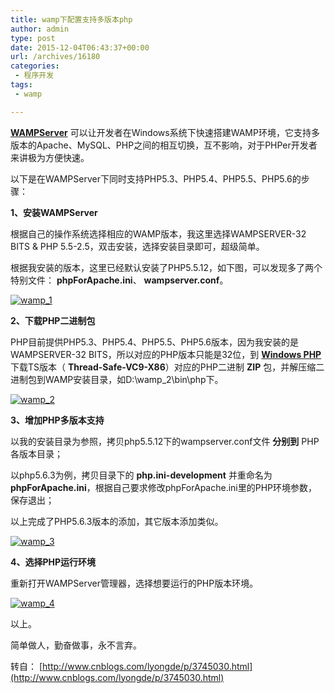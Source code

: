 ```yaml
---
title: wamp下配置支持多版本php
author: admin
type: post
date: 2015-12-04T06:43:37+00:00
url: /archives/16180
categories:
 - 程序开发
tags:
 - wamp

---
```


**[WAMPServer](http://www.wampserver.com/en)** 可以让开发者在Windows系统下快速搭建WAMP环境，它支持多版本的Apache、MySQL、PHP之间的相互切换，互不影响，对于PHPer开发者来讲极为方便快速。


以下是在WAMPServer下同时支持PHP5.3、PHP5.4、PHP5.5、PHP5.6的步骤：


**1、安装WAMPServer**

根据自己的操作系统选择相应的WAMP版本，我这里选择WAMPSERVER-32 BITS & PHP 5.5-2.5，双击安装，选择安装目录即可，超级简单。

根据我安装的版本，这里已经默认安装了PHP5.5.12，如下图，可以发现多了两个特别文件： **phpForApache.ini**、 **wampserver.conf**。


[![wamp_1](http://blog.haohtml.com/wp-content/uploads/2015/12/wamp_1.png)](http://blog.haohtml.com/wp-content/uploads/2015/12/wamp_1.png)

**2、下载PHP二进制包**

PHP目前提供PHP5.3、PHP5.4、PHP5.5、PHP5.6版本，因为我安装的是WAMPSERVER-32 BITS，所以对应的PHP版本只能是32位，到 **[Windows PHP](http://windows.php.net/download/)** 下载TS版本（ **Thread-Safe-VC9-X86**）对应的PHP二进制 **ZIP** 包，并解压缩二进制包到WAMP安装目录，如D:\wamp_2\bin\php下。


[![wamp_2](http://blog.haohtml.com/wp-content/uploads/2015/12/wamp_2.png)](http://blog.haohtml.com/wp-content/uploads/2015/12/wamp_2.png)

**3、增加PHP多版本支持**

以我的安装目录为参照，拷贝php5.5.12下的wampserver.conf文件 **分别到** PHP各版本目录；


以php5.6.3为例，拷贝目录下的 **php.ini-development** 并重命名为 **phpForApache.ini**，根据自己要求修改phpForApache.ini里的PHP环境参数，保存退出；


以上完成了PHP5.6.3版本的添加，其它版本添加类似。


[![wamp_3](http://blog.haohtml.com/wp-content/uploads/2015/12/wamp_3.png)](http://blog.haohtml.com/wp-content/uploads/2015/12/wamp_3.png)

**4、选择PHP运行环境**

重新打开WAMPServer管理器，选择想要运行的PHP版本环境。


[![wamp_4](http://blog.haohtml.com/wp-content/uploads/2015/12/wamp_4.png)](http://blog.haohtml.com/wp-content/uploads/2015/12/wamp_4.png)

以上。


简单做人，勤奋做事，永不言弃。

转自： [http://www.cnblogs.com/lyongde/p/3745030.html](http://www.cnblogs.com/lyongde/p/3745030.html)